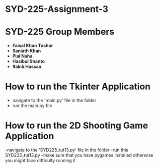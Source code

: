 # SYD-225-Assignment-3

# SYD-225 Group Members

- **Faisal Khan Tushar**
- **Saniath Khan**
- **Pial Naha**
- **Hasibul Shanto**
- **Rakib Hassan**

# How to run the Tkinter Application 

- navigate to the 'main.py' file in the folder
- run the main.py file

# How to run the 2D Shooting Game Application 

-navigate to the 'SYD225_tut13.py' file in the folder 
-run this SYD225_tut13.py
-make sure that you have pygames installed otherwise you might face difficulty running it
